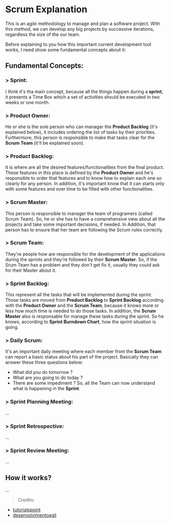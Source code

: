 # Scrum Explanation

This is an agile methodology to manage and plan a software project. With this method, we can develop any big projects by successive iterations, regardless the size of the our team.

Before explaining to you how this important current development tool works, I need show some fundamental concepts about it:

## Fundamental Concepts:

### > Sprint:

I think it's tha main concept, because all the things happen during a **sprint**, it presents a Time Box which a set of activities should be executed in two weeks or one month.

### > Product Owner:

He or she is the sole person who can manager the **Product Backlog** (it's explained below), it includes ordering the list of tasks by their priorities. Furthermore, this person is responsible to make that tasks clear for the **Scrum Team** (it'll be explained soon).

### > Product Backlog:

It is where are all the desired features/functionalities from the final product. These features in this place is defined by the **Product Owner** and he's responsible to order that features and to know how to explain each one so clearly for any person. In addition, it's important know that it can starts only with some features and over time to be filled with other functionalities.

### > Scrum Master:

This person is responsible to manager the team of programers (called Scrum Team). So, he or she has to have a comprehensive view about all the projects and take some important decisions, if needed. In Addition, that person has to ensure that her team are following the Scrum rules correctly.

### > Scrum Team:

They're people how are responsible for the development of the applications during the sprints and they're followed by their **Scrum Master**. So, if the Srum Team has a problem and they don't get fix it, usually they could ask for their Master about it. 

### > Sprint Backlog:

This represent all the tasks that will be implemented during the sprint. Those tasks are moved from **Product Backlog** to **Sprint Backlog** according with the **Product Owner** and the **Scrum Team**, because it knows more or less how much time is needed to do those tasks. In addition, the **Scrum Master** also is responsable for manage these tasks during the sprint. So he knows, according to **Sprint Burndown Chart**, how the sprint situation is going. 

### > Daily Scrum:

It's an important daily meeting where each member from the **Scrum Team** can report a basic status about his part of the project. Basically they can answer these three questions below:
* What did you do tomorrow ? 
* What are you going to do today ?
* There are some impediment ? 
So, all the Team can now understand what is happening in the **Sprint**. 

### > Sprint Planning Meeting:

...

### > Sprint Retrospective:

...

### > Sprint Review Meeting:

...

## How it works?

...


> Credits: 
* [tutorialspoint](https://www.tutorialspoint.com/scrum/)
* [desenvolvimentoagil](https://www.desenvolvimentoagil.com.br/scrum/product_owner)
